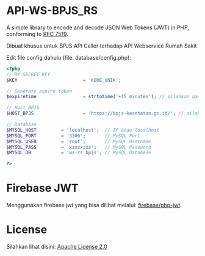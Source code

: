 # API-WS-BPJS_RS

A simple library to encode and decode JSON Web Tokens (JWT) in PHP, conforming to [RFC 7519](https://tools.ietf.org/html/rfc7519).

Dibuat khusus untuk BPJS API Caller terhadap API Webservice Rumah Sakit

Edit file config dahulu (file: database/config.php):
```php
<?php
// MY SECRET KEY
$KEY                        = 'KODE_UNIK';

// Generate expire token
$expiretime                 = strtotime('+15 minutes'); // silahkan ganti berapa lama expire tokennya

// Host BPJS
$HOST_BPJS                  = 'https://bpjs-kesehatan.go.id/'; // silahkan sesuaikan dengan host API Caller

// Database
$MYSQL_HOST		    = 'localhost';  // IP atau localhost
$MYSQL_PORT		    = '3306';       // MySQL Port
$MYSQL_USER		    = 'root';       // MySQL Username
$MYSQL_PASS		    = 'xzxzxzxz';   // MySQL Password
$MYSQL_DB		    = 'ws-rs_bpjs'; // MySQL Database

?>
```

# Firebase JWT
Menggunakan firebase jwt yang bisa dilihat melalui: [firebase/php-jwt](https://github.com/firebase/php-jwt).

# License
Silahkan lihat disini: [Apache License 2.0](https://github.com/exde-us/API-WS-BPJS_RS/blob/master/LICENSE)
